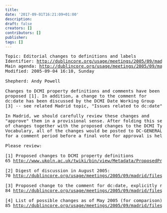 ```yaml
---
title: 
date: '2017-09-01T16:21:09+01:00'
description: 
draft: false
creators: []
contributors: []
publisher: 
tags: []
---
```


<pre>
Topic: Editorial changes to definitions and labels
Identifier: <a href="/usage/meetings/2005/09/madrid/property-definitions/">http://dublincore.org/usage/meetings/2005/09/madrid/property-definitions/</a>
Main agenda: <a href="/usage/meetings/2005/09/madrid/">http://dublincore.org/usage/meetings/2005/09/madrid/</a>
Modified: 2005-09-04 16:10, Sunday

Shepherd: Andy Powell

Changes to DCMI property definitions and comments have been
proposed [1]. In addition, a change to the comment for
dc:date has been discussed by the DCMI Date Working Group
[3] -- see related Madrid topic, "Issues related to dc:date".

In Madrid, we should carefully review these changes and
"approve" them in a provisional sense. After folding this set
of changes together with the proposed changes to the DCMI Type
Vocabulary, all of the changes would be posted to DC-GENERAL
for a comment period before a final vote for approval is held.

Please review:

[1] Proposed changes to DCMI property definitions
65 <a href="http://www.ukoln.ac.uk/twiki/bin/view/Metadata/ProposedPropertyDefinitions">http://www.ukoln.ac.uk/twiki/bin/view/Metadata/ProposedPropertyDefinitions</a>

[2] Digest of discussion in August 2005:
70 <a href="/usage/meetings/2005/09/madrid/files/2005-08-25.definition-changes-digest.txt">http://dublincore.org/usage/meetings/2005/09/madrid/files/2005-08-25.definition-changes-digest.txt</a>

[3] Proposed change to the comment for dc:date, explicitly recognizing ranges
84 <a href="/usage/meetings/2005/09/madrid/files/2005-07-29.date-comment.txt">http://dublincore.org/usage/meetings/2005/09/madrid/files/2005-07-29.date-comment.txt</a>

[4] List of possible changes as of May 2005 (for comparison)
85 <a href="/usage/meetings/2005/09/madrid/files/2005-05-13.definition-changes.txt">http://dublincore.org/usage/meetings/2005/09/madrid/files/2005-05-13.definition-changes.txt</a>

</pre>
